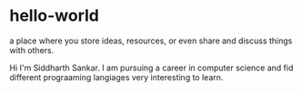 # hello-world
a place where you store ideas, resources, or even share and discuss things with others.

Hi I'm Siddharth Sankar. I am pursuing a career in computer science and fid different prograaming langiages very interesting to learn.
